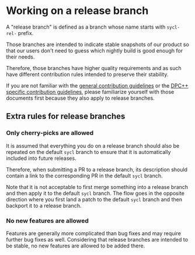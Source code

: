 # Working on a release branch

A "release branch" is defined as a branch whose name starts with `sycl-rel-`
prefix.

Those branches are intended to indicate stable snapshots of our product so that
our users don't need to guess which nightly build is good enough for their
needs.

Therefore, those branches have higher quality requirements and as such have
different contribution rules intended to preserve their stability.

If you are not familiar with the [general contribution guidelines][contributing]
or the [DPC++ specific contribution guidelines][contributing-to-dpcpp], please
familiarize yourself with those documents first because they also apply to
release branches.

## Extra rules for release branches

### Only cherry-picks are allowed

It is assumed that everything you do on a release branch should also be
repeated on the default `sycl` branch to ensure that it is automatically
included into future releases.

Therefore, when submitting a PR to a release branch, its description should
contain a link to the corresponding PR in the default `sycl` branch.

Note that it is not acceptable to first merge something into a
release branch and then apply it to the default `sycl` branch. The flow goes in
the opposite direction where you first land a patch to the default `sycl` branch
and then backport it to a release branch.

### No new features are allowed

Features are generally more complicated than bug fixes and may require further
bug fixes as well. Considering that release branches are intended to be stable,
no new features are allowed to be added there.

[contributing]: https://github.com/intel/llvm/blob/sycl/CONTRIBUTING.md
[contributing-to-dpcpp]: ./ContributeToDPCPP.md
